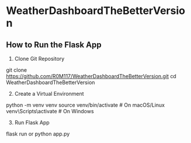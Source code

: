 # WeatherDashboardTheBetterVersion

## How to Run the Flask App

1. Clone Git Repository

git clone https://github.com/R0M117/WeatherDashboardTheBetterVersion.git
cd WeatherDashboardTheBetterVersion

2. Create a Virtual Environment

python -m venv venv 
source venv/bin/activate  # On macOS/Linux
venv\Scripts\activate  # On Windows

3. Run Flask App
   
flask run or python app.py 
